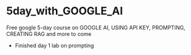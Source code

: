 # 5day_with_GOOGLE_AI
Free google 5-day course on GOOGLE AI, USING API KEY, PROMPTING, CREATING RAG and more to 
come

- Finished day 1 lab on prompting